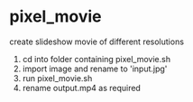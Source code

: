 # pixel_movie
create slideshow movie of different resolutions

1.  cd into folder containing pixel_movie.sh
2.  import image and rename to 'input.jpg'
3.  run pixel_movie.sh
4.  rename output.mp4 as required
